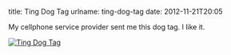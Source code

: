 title: Ting Dog Tag
urlname: ting-dog-tag
date: 2012-11-21T20:05

My cellphone service provider sent me this dog tag. I like it.

[![Ting Dog Tag](https://dl.dropboxusercontent.com/s/i8bromzmls2qxso/20121121-ting-dog-tag.jpg)](http://instagr.am/p/SUHmbQLlwe/)